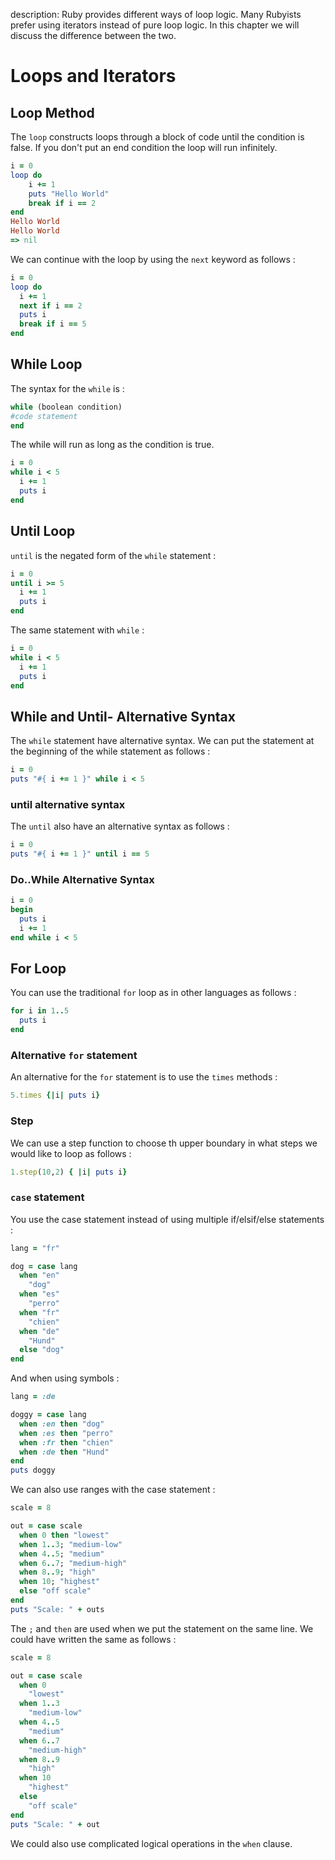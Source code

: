 description: Ruby provides different ways of loop logic. Many Rubyists prefer using iterators instead of pure loop logic. In this chapter we will discuss the difference between the two.

# Loops and Iterators

## Loop Method

The `loop` constructs loops through a block of code until the condition is false. If you don't put an end condition the loop will run infinitely.

```ruby
i = 0
loop do
    i += 1
    puts "Hello World"
    break if i == 2
end
Hello World
Hello World
=> nil
```

We can continue with the loop by using the `next` keyword as follows :

```ruby
i = 0
loop do
  i += 1
  next if i == 2
  puts i
  break if i == 5
end
```

## While Loop

The syntax for the `while` is :

```ruby
while (boolean condition)
#code statement
end
```

The while will run as long as the condition is true.

```ruby
i = 0
while i < 5
  i += 1
  puts i
end
```

## Until Loop

`until` is the negated form of the `while` statement :

```ruby
i = 0
until i >= 5
  i += 1
  puts i
end
```

The same statement with `while` :

```ruby
i = 0
while i < 5
  i += 1
  puts i
end
```

## While and Until- Alternative Syntax

The `while` statement have alternative syntax. We can put the statement at the beginning of the while statement as follows :

```ruby
i = 0
puts "#{ i += 1 }" while i < 5
```

### until alternative syntax

The `until` also have an alternative syntax as follows :

```ruby
i = 0
puts "#{ i += 1 }" until i == 5
```

### Do..While Alternative Syntax

```ruby
i = 0
begin
  puts i
  i += 1
end while i < 5
```

## For Loop

You can use the traditional `for` loop as in other languages as follows :

```ruby
for i in 1..5
  puts i
end
```

### Alternative `for` statement

An alternative for the `for` statement is to use the `times` methods :

```ruby
5.times {|i| puts i}
```

### Step

We can use a step function to choose th upper boundary in what steps we would like to loop as follows :

```ruby
1.step(10,2) { |i| puts i}
```

### `case` statement

You use the case statement instead of using multiple if/elsif/else statements :

```ruby
lang = "fr"

dog = case lang
  when "en"
    "dog"
  when "es"
    "perro"
  when "fr"
    "chien"
  when "de"
    "Hund"
  else "dog"
end
```

And when using symbols :

```ruby
lang = :de

doggy = case lang
  when :en then "dog"
  when :es then "perro"
  when :fr then "chien"
  when :de then "Hund"
end
puts doggy
```

We can also use ranges with the case statement :

```ruby
scale = 8

out = case scale
  when 0 then "lowest"
  when 1..3; "medium-low"
  when 4..5; "medium"
  when 6..7; "medium-high"
  when 8..9; "high"
  when 10; "highest"
  else "off scale"
end
puts "Scale: " + outs
```

The `;` and `then` are used when we put the statement on the same line. We could have written the same as follows :

```ruby
scale = 8

out = case scale
  when 0
    "lowest"
  when 1..3
    "medium-low"
  when 4..5
    "medium"
  when 6..7
    "medium-high"
  when 8..9
    "high"
  when 10
    "highest"
  else
    "off scale"
end
puts "Scale: " + out
```

We could also use complicated logical operations in the `when` clause.